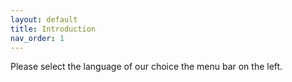 ```yaml
---
layout: default
title: Introduction
nav_order: 1
---
```


Please select the language of our choice the menu bar on the left.